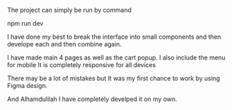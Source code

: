 The project can simply be run by command

npm run dev

I have done my best to break the interface into small components and
then develope each and then combine again.

I have made main 4 pages as well as the cart popup.
I also include the menu for mobile
It is completely responsive for all devices

There may be a lot of mistakes but It was my first chance to work
by using Figma design.

And Alhamdulilah I have completely develped it on my own.

